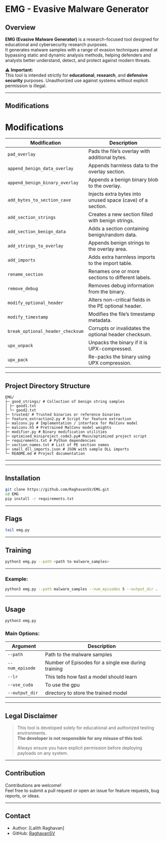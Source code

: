 
# EMG - Evasive Malware Generator

## Overview

**EMG (Evasive Malware Generator)** is a research-focused tool designed for educational and cybersecurity research purposes.  
It generates malware samples with a range of evasion techniques aimed at bypassing static and dynamic analysis methods, helping defenders and analysts better understand, detect, and protect against modern threats.

⚠️ **Important:**  
This tool is intended strictly for **educational**, **research**, and **defensive security** purposes. Unauthorized use against systems without explicit permission is illegal.

---

## Modifications

# Modifications

| Modification                     | Description                                                                 |
|----------------------------------|-----------------------------------------------------------------------------|
| `pad_overlay`                    | Pads the file’s overlay with additional bytes.                              |
| `append_benign_data_overlay`     | Appends harmless data to the overlay section.                               |
| `append_benign_binary_overlay`   | Appends a benign binary blob to the overlay.                                |
| `add_bytes_to_section_cave`      | Injects extra bytes into unused space (cave) of a section.                  |
| `add_section_strings`            | Creates a new section filled with benign strings.                           |
| `add_section_benign_data`        | Adds a section containing benign/random data.                               |
| `add_strings_to_overlay`         | Appends benign strings to the overlay area.                                 |
| `add_imports`                    | Adds extra harmless imports to the import table.                            |
| `rename_section`                 | Renames one or more sections to different labels.                           |
| `remove_debug`                   | Removes debug information from the binary.                                  |
| `modify_optional_header`         | Alters non-critical fields in the PE optional header.                       |
| `modify_timestamp`               | Modifies the file’s timestamp metadata.                                     |
| `break_optional_header_checksum` | Corrupts or invalidates the optional header checksum.                        |
| `upx_unpack`                     | Unpacks the binary if it is UPX-compressed.                                 |
| `upx_pack`                       | Re-packs the binary using UPX compression.                                  |

---
## Project Directory Structure
```
EMG/
├─ good_strings/ # Collection of benign string samples
│ ├─ good1.txt
│ └─ good2.txt
├─ trusted/ # Trusted binaries or reference binaries
├─ feature_extraction2.py # Script for feature extraction
├─ malconv.py # Implementation / interface for MalConv model
├─ malconv.h5 # Pretrained MalConv model weights
├─ modifier.py # Binary modification utilities
├─ optimised_miniproject_code3.py# Main/optimized project script
├─ requirements.txt # Python dependencies
├─ section_names.txt # List of PE section names
├─ small_dll_imports.json # JSON with sample DLL imports
└─ README.md # Project documentation
```
---

---

## Installation

```bash
git clone https://github.com/RaghavanSV/EMG.git
cd EMG
pip install -r requirements.txt
```

---

## Flags

```bash
tail emg.py
```
---

## Training

```bash
python3 emg.py --path <path to malware_samples>
```
---

### Example:

```bash
python3 emg.py --path malware_samples --num_episodes 5 --output_dir .
```

---

## Usage

```bash
python3 emg.py 
```

### Main Options:

| Argument         | Description                            |
| ---------------- | -------------------------------------- |
| `--path`          | Path to the malware samples |
| `--num_episode`   | Number of Episodes for a single exe during training | 
| `--lr`            | This tells how fast a model should learn |
| `--use_cuda`      | To use the gpu |
| `--output_dir`    | directory to store the trained model |

---

## Legal Disclaimer

> This tool is developed solely for educational and authorized testing environments.  
> **The developer is not responsible for any misuse of this tool.**  
>  
> Always ensure you have explicit permission before deploying payloads on any system.

---

## Contribution

Contributions are welcome!  
Feel free to submit a pull request or open an issue for feature requests, bug reports, or ideas.

---

## Contact

- Author: [Lalith Raghavan]
- GitHub: [RaghavanSV](https://github.com/RaghavanSV)


